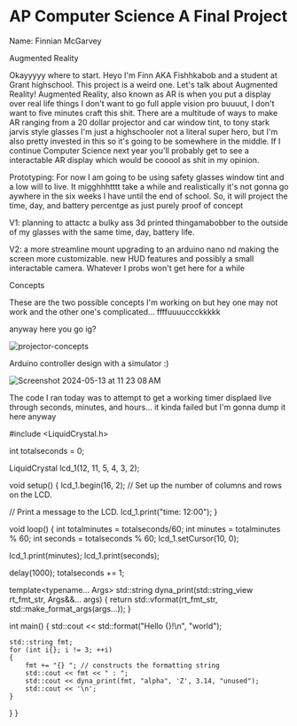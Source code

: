 # AP Computer Science A Final Project
Name: Finnian McGarvey

Augmented Reality

Okayyyyy where to start. Heyo I'm Finn AKA Fishhkabob and a student at Grant highschool. This project is a weird one. Let's talk about Augmented Reality!
Augmented Reality, also known as AR is when you put a display over real life things I don't want to go full apple vision pro buuuut, I don't want to five minutes craft this shit. 
There are a multitude of ways to make AR ranging from a 20 dollar projector and car window tint, to tony stark jarvis style glasses
I'm just a highschooler not a literal super hero, but I'm also pretty invested in this so it's going to be somewhere in the middle. 
If I continue Computer Science next year you'll probably get to see a interactable AR display which would be cooool as shit in my opinion.

Prototyping:
For now I am going to be using safety glasses window tint and a low will to live.
It migghhhtttt take a while and realistically it's not gonna go aywhere in the six weeks I have until the end of school. So, it will project the time, day, and battery percentge as just purely proof of concept

V1:
planning to attactc a bulky ass 3d printed thingamabobber to the outside of my glasses with the same time, day, battery life.

V2: 
a more streamline mount upgrading to an arduino nano nd making the screen more customizable. new HUD features and possibly a small interactable camera.
Whatever I probs won't get here for a while



Concepts

These are the two possible concepts I'm working on but hey one may not work and the other one's complicated...  ffffuuuuccckkkkk

anyway
here you go ig?

![projector-concepts](https://github.com/GrantHS-Programming/ap-final-project-Fishhkabob/assets/116756615/3ff9f8ad-c634-490e-99e0-94e542f137f6)

Arduino controller design with a simulator :)

![Screenshot 2024-05-13 at 11 23 08 AM](https://github.com/GrantHS-Programming/ap-final-project-Fishhkabob/assets/116756615/d064968e-764a-4ee1-8b80-4809ee8dcab4)

The code I ran today was to attempt to get a working timer displaed live through seconds, minutes, and hours...
it kinda failed but I'm gonna dump it here anyway


#include <LiquidCrystal.h>

int totalseconds = 0;

LiquidCrystal lcd_1(12, 11, 5, 4, 3, 2);


void setup()
{
  lcd_1.begin(16, 2); // Set up the number of columns and rows on the LCD.

  // Print a message to the LCD.
  lcd_1.print("time: 12:00");
}

void loop()
{
int totalminutes = totalseconds/60;
int minutes = totalminutes % 60;
  int seconds = totalseconds % 60;
  lcd_1.setCursor(10, 0);
  
  lcd_1.print(minutes);
  lcd_1.print(seconds);

  delay(1000);
  totalseconds += 1;
  
  template<typename... Args>
std::string dyna_print(std::string_view rt_fmt_str, Args&&... args)
{
    return std::vformat(rt_fmt_str, std::make_format_args(args...));
}
 
int main()
{
    std::cout << std::format("Hello {}!\n", "world");
 
    std::string fmt;
    for (int i{}; i != 3; ++i)
    {
        fmt += "{} "; // constructs the formatting string
        std::cout << fmt << " : ";
        std::cout << dyna_print(fmt, "alpha", 'Z', 3.14, "unused");
        std::cout << '\n';
    }
}
}

